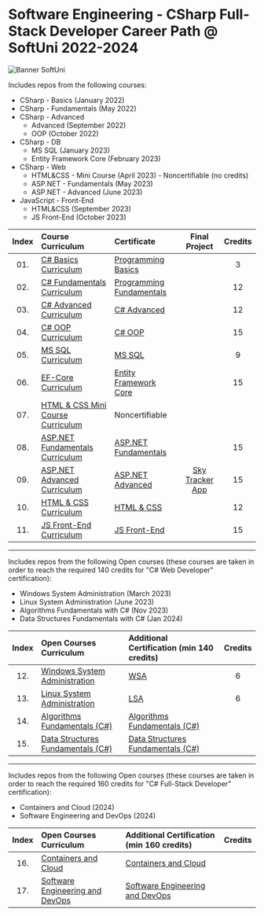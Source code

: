 # Software Engineering - CSharp Full-Stack Developer Career Path @ SoftUni 2022-2024

<p align="centre">
  <img src="https://cdn.discordapp.com/attachments/979101848361377914/1022244283606110228/Softuni_logo_trasparent.png" alt="Banner SoftUni"/>
</p>

Includes repos from the following courses:

* CSharp - Basics (January 2022)
* CSharp - Fundamentals (May 2022)
* CSharp - Advanced
    * Advanced (September 2022)
    * OOP (October 2022)
* CSharp - DB
    * MS SQL (January 2023)
    * Entity Framework Core (February 2023)
* CSharp - Web
    * HTML&CSS - Mini Course (April 2023) - Noncertifiable (no credits)
    * ASP.NET - Fundamentals (May 2023)
    * ASP.NET - Advanced (June 2023)
* JavaScript - Front-End
    * HTML&CSS (September 2023)
    * JS Front-End (October 2023)

| Index | Course Curriculum                                                                                        | Certificate                                                                                 | Final Project                                                    | Credits          
|:------:|:--------------------------------------------------------------------------------------------------------|:--------------------------------------------------------------------------------------------|:---------------------------------------------------------------:|:----------------------------:
|   01. | [C# Basics Curriculum](https://softuni.bg/courses/programming-basics)                                    | [Programming Basics](https://softuni.bg/certificates/details/124163/4f111e75)               |                                                                  | 3
|   02. | [C# Fundamentals Curriculum](https://softuni.bg/courses/programming-fundamentals-csharp-java-js-python)  | [Programming Fundamentals](https://softuni.bg/certificates/details/139285/2a887f18)         |                                                                  | 12
|   03. | [C# Advanced Curriculum](https://softuni.bg/modules/58/csharp-advanced/1357)                             | [C# Advanced](https://softuni.bg/certificates/details/143932/ea987587)                      |                                                                  | 12
|   04. | [C# OOP Curriculum](https://softuni.bg/trainings/3843/csharp-oop-october-2022)                           | [C# OOP](https://softuni.bg/certificates/details/150719/53829fbc)                           |                                                                  | 15
|   05. | [MS SQL Curriculum](https://softuni.bg/trainings/3965/ms-sql-january-2023)                               | [MS SQL](https://softuni.bg/certificates/details/157832/0c96a1b9)                           |                                                                  | 9
|   06. | [EF-Core Curriculum](https://softuni.bg/trainings/3966/entity-framework-core-february-2023)			         | [Entity Framework Core](https://softuni.bg/certificates/details/164861/ef7326ac)            |                                                                  | 15
|   07. | [HTML & CSS Mini Course Curriculum](https://softuni.bg/trainings/2286/html-css-mini-course)			         | Noncertifiable                                                                              |                                                                  |
|   08. | [ASP.NET Fundamentals Curriculum](https://softuni.bg/trainings/3966/entity-framework-core-february-2023) | [ASP.NET Fundamentals](https://softuni.bg/certificates/details/175351/3dbfbae1)             |                                                                  | 15
|   09. | [ASP.NET Advanced Curriculum](https://softuni.bg/trainings/3966/entity-framework-core-february-2023)	   | [ASP.NET Advanced](https://softuni.bg/certificates/details/182177/0f14abe7)                 | [Sky Tracker App](https://github.com/KaiserDMC/Sky-Tracker-App)  | 15
|   10. | [HTML & CSS Curriculum](https://softuni.bg/trainings/4239/html-and-css-september-2023)	                 | [HTML & CSS](https://softuni.bg/certificates/details/190832/9b2b2d39)                       |                                                                  | 12
|   11. | [JS Front-End Curriculum](https://softuni.bg/trainings/4240/js-front-end-october-2023)	                 | [JS Front-End]()                                                                            |                                                                  | 15
---

Includes repos from the following Open courses (these courses are taken in order to reach the required 140 credits for "C# Web Developer" certification):

* Windows System Administration (March 2023)
* Linux System Administration (June 2023)
* Algorithms Fundamentals with C# (Nov 2023)
* Data Structures Fundamentals with C# (Jan 2024)

| Index | Open Courses Curriculum																				                                                                                       | Additional Certification (min 140 credits)              | Credits                           
|:------:|:---------------------------------------------------------------------------------------------------------------------------------|:---------------------------------------------------------------------------|:----------------------------:
|   12. | [Windows System Administration](https://softuni.bg/trainings/4082/windows-system-administration-march-2023)                       | [WSA](https://softuni.bg/certificates/details/171863/406d88db)             | 6
|   13. | [Linux System Administration](https://softuni.bg/trainings/4083/linux-system-administration-june-2023)                            | [LSA](https://softuni.bg/certificates/details/178921/491ce0aa)             | 6
|   14. | [Algorithms Fundamentals (C#)](https://softuni.bg/trainings/4175/algorithms-fundamentals-with-c-sharp-may-2023)                   | [Algorithms Fundamentals (C#)]()                                           |
|   15. | [Data Structures Fundamentals (C#)](https://softuni.bg/trainings/4266/data-structures-fundamentals-with-csharp-september-2023)    | [Data Structures Fundamentals (C#)]()                                      |
---

Includes repos from the following Open courses (these courses are taken in order to reach the required 160 credits for "C# Full-Stack Developer" certification):

* Containers and Cloud (2024)
* Software Engineering and DevOps (2024)

| Index | Open Courses Curriculum																				                                                                         | Additional Certification (min 160 credits)              | Credits                     
|:------:|:-------------------------------------------------------------------------------------------------------------------|:---------------------------------------------------------------------------|:----------------------------:
|   16. | [Containers and Cloud](https://softuni.bg/trainings/4359/containers-and-cloud-january-2024)                         | [Containers and Cloud]()                                                   |
|   17. | [Software Engineering and DevOps](https://softuni.bg/trainings/4360/software-engineering-and-devops-february-2024)  | [Software Engineering and DevOps]()                                        |
